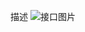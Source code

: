 描述
![接口图片](https://user-images.githubusercontent.com/87291475/179403228-66334bb8-7a8b-44dc-bfca-c622b09f2a7a.png)

